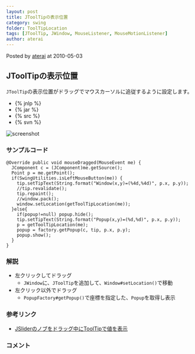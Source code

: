 ```yaml
---
layout: post
title: JToolTipの表示位置
category: swing
folder: ToolTipLocation
tags: [JToolTip, JWindow, MouseListener, MouseMotionListener]
author: aterai
---
```


Posted by [aterai](http://terai.xrea.jp/aterai.html) at 2010-05-03

## JToolTipの表示位置
`JToolTip`の表示位置がドラッグでマウスカーソルに追従するように設定します。

- {% jnlp %}
- {% jar %}
- {% src %}
- {% svn %}

<!-- dummy comment line for breaking list -->

![screenshot](https://lh5.googleusercontent.com/_9Z4BYR88imo/TQTVoUwnbfI/AAAAAAAAAn8/lAHqv08RJKA/s800/ToolTipLocation.png)

### サンプルコード
<pre class="prettyprint"><code>@Override public void mouseDragged(MouseEvent me) {
  JComponent c = (JComponent)me.getSource();
  Point p = me.getPoint();
  if(SwingUtilities.isLeftMouseButton(me)) {
    tip.setTipText(String.format("Window(x,y)=(%4d,%4d)", p.x, p.y));
    //tip.revalidate();
    tip.repaint();
    //window.pack();
    window.setLocation(getToolTipLocation(me));
  }else{
    if(popup!=null) popup.hide();
    tip.setTipText(String.format("Popup(x,y)=(%d,%d)", p.x, p.y));
    p = getToolTipLocation(me);
    popup = factory.getPopup(c, tip, p.x, p.y);
    popup.show();
  }
}
</code></pre>

### 解説
- 左クリックしてドラッグ
    - `JWindow`に、`JToolTip`を追加して、`Window#setLocation()`で移動
- 左クリック以外でドラッグ
    - `PopupFactory#getPopup()`で座標を指定した、`Popup`を取得し表示

<!-- dummy comment line for breaking list -->

### 参考リンク
- [JSliderのノブをドラッグ中にToolTipで値を表示](http://terai.xrea.jp/Swing/SliderToolTips.html)

<!-- dummy comment line for breaking list -->

### コメント
